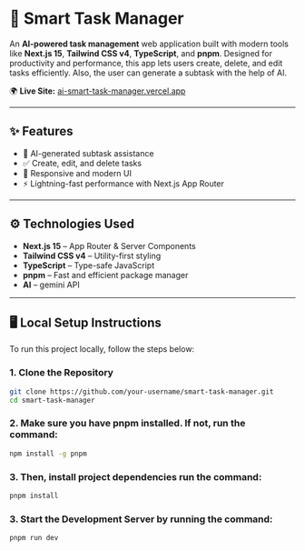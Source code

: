 # 🧠 Smart Task Manager

An **AI-powered task management** web application built with modern tools like **Next.js 15**, **Tailwind CSS v4**, **TypeScript**, and **pnpm**. Designed for productivity and performance, this app lets users create, delete, and edit tasks efficiently.  Also, the user can generate a subtask with the help of AI.

🌍 **Live Site:** [ai-smart-task-manager.vercel.app](https://ai-smart-task-manager.vercel.app/)

---

## ✨ Features

- 🔮 AI-generated subtask assistance
- ✅ Create, edit, and delete tasks
- 📱 Responsive and modern UI
- ⚡ Lightning-fast performance with Next.js App Router

---

## ⚙️ Technologies Used

- **Next.js 15** – App Router & Server Components  
- **Tailwind CSS v4** – Utility-first styling  
- **TypeScript** – Type-safe JavaScript  
- **pnpm** – Fast and efficient package manager  
- **AI** – gemini API

---

## 🖥️ Local Setup Instructions

To run this project locally, follow the steps below:

### 1. Clone the Repository

```bash
git clone https://github.com/your-username/smart-task-manager.git
cd smart-task-manager
```
### 2. Make sure you have pnpm installed. If not, run the command: 

```bash
npm install -g pnpm
```

### 3. Then, install project dependencies run the command: 

```bash
pnpm install
```

### 3. Start the Development Server by running the command: 
```bash
pnpm run dev
```

